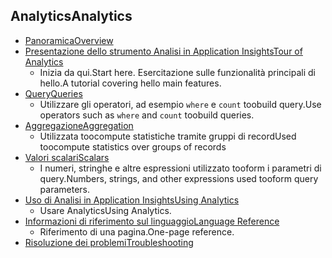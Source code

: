 
## <a name="analytics"></a><span data-ttu-id="82c69-101">Analytics</span><span class="sxs-lookup"><span data-stu-id="82c69-101">Analytics</span></span>
* [<span data-ttu-id="82c69-102">Panoramica</span><span class="sxs-lookup"><span data-stu-id="82c69-102">Overview</span></span>](../articles/application-insights/app-insights-analytics.md)
* [<span data-ttu-id="82c69-103">Presentazione dello strumento Analisi in Application Insights</span><span class="sxs-lookup"><span data-stu-id="82c69-103">Tour of Analytics</span></span>](../articles/application-insights/app-insights-analytics-tour.md)
  * <span data-ttu-id="82c69-104">Inizia da qui.</span><span class="sxs-lookup"><span data-stu-id="82c69-104">Start here.</span></span> <span data-ttu-id="82c69-105">Esercitazione sulle funzionalità principali di hello.</span><span class="sxs-lookup"><span data-stu-id="82c69-105">A tutorial covering hello main features.</span></span>
* [<span data-ttu-id="82c69-106">Query</span><span class="sxs-lookup"><span data-stu-id="82c69-106">Queries</span></span>](../articles/application-insights/app-insights-analytics-reference.md)
  * <span data-ttu-id="82c69-107">Utilizzare gli operatori, ad esempio `where` e `count` toobuild query.</span><span class="sxs-lookup"><span data-stu-id="82c69-107">Use operators such as `where` and `count` toobuild queries.</span></span>
* [<span data-ttu-id="82c69-108">Aggregazione</span><span class="sxs-lookup"><span data-stu-id="82c69-108">Aggregation</span></span>](../articles/application-insights/app-insights-analytics-reference.md)
  * <span data-ttu-id="82c69-109">Utilizzata toocompute statistiche tramite gruppi di record</span><span class="sxs-lookup"><span data-stu-id="82c69-109">Used toocompute statistics over groups of records</span></span>
* [<span data-ttu-id="82c69-110">Valori scalari</span><span class="sxs-lookup"><span data-stu-id="82c69-110">Scalars</span></span>](../articles/application-insights/app-insights-analytics-reference.md)
  * <span data-ttu-id="82c69-111">I numeri, stringhe e altre espressioni utilizzato tooform i parametri di query.</span><span class="sxs-lookup"><span data-stu-id="82c69-111">Numbers, strings, and other expressions used tooform query parameters.</span></span>
* [<span data-ttu-id="82c69-112">Uso di Analisi in Application Insights</span><span class="sxs-lookup"><span data-stu-id="82c69-112">Using Analytics</span></span>](../articles/application-insights/app-insights-analytics-using.md)
  * <span data-ttu-id="82c69-113">Usare Analytics</span><span class="sxs-lookup"><span data-stu-id="82c69-113">Using Analytics.</span></span>
* [<span data-ttu-id="82c69-114">Informazioni di riferimento sul linguaggio</span><span class="sxs-lookup"><span data-stu-id="82c69-114">Language Reference</span></span>](../articles/application-insights/app-insights-analytics-reference.md)
  * <span data-ttu-id="82c69-115">Riferimento di una pagina.</span><span class="sxs-lookup"><span data-stu-id="82c69-115">One-page reference.</span></span>
* [<span data-ttu-id="82c69-116">Risoluzione dei problemi</span><span class="sxs-lookup"><span data-stu-id="82c69-116">Troubleshooting</span></span>](../articles/application-insights/app-insights-analytics-troubleshooting.md)

